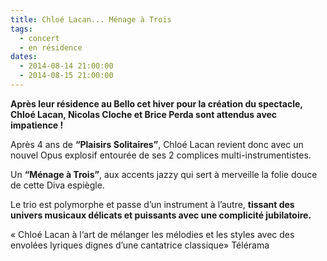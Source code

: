 ```yaml
---
title: Chloé Lacan... Ménage à Trois
tags: 
  - concert
  - en résidence
dates:
  - 2014-08-14 21:00:00
  - 2014-08-15 21:00:00
---
```


**Après leur résidence au Bello cet hiver pour la création du spectacle, Chloé Lacan, Nicolas Cloche et Brice Perda sont attendus avec impatience !**

Après 4 ans de **“Plaisirs Solitaires”**, Chloé Lacan revient donc avec un  nouvel Opus explosif entourée de ses 2 complices multi-instrumentistes.

Un **“Ménage à Trois”**, aux accents jazzy qui sert à merveille la folie douce de cette Diva espiègle.

Le trio est polymorphe et passe d’un instrument à l’autre, **tissant des univers musicaux délicats et puissants  avec une complicité jubilatoire.**

<quote> « Chloé Lacan à l‘art de mélanger les mélodies et les styles avec des envolées lyriques dignes d’une cantatrice classique» Télérama</quote>

